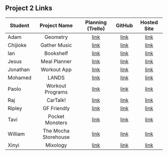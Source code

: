 ## Project 2 Links

| Student | Project Name | Planning (Trello) | GitHub | Hosted Site |
|---|:---:|:---:|:---:|:---:|
| Adam | Geometry | [link](https://trello.com/b/FaaPzmFR/project-2) | [link](https://github.com/AMillar1/AMillar_SEI_Project2_Props) | [link](https://my-first-euclid.herokuapp.com/) |
| Chijioke | Gather Music | [link](https://trello.com/b/nuzJQ9BT/gather-music-project-planning) | [link](https://github.com/cokorie/gather-music) | [link](https://gather-music.herokuapp.com/) |
| Ian | Bookshelf | [link](https://trello.com/b/ecZR13kn/ga-project-2) | [link](https://github.com/TheIanCannon/GAProject2-MyLibrary) | [link](https://project-palanthas.herokuapp.com/) |
| Jesus | Meal Planner | [link](https://trello.com/b/NpbDwozd/project-2-board) | [link](https://github.com/Jesus2196/mealTracker) | [link](https://meals-tracker.herokuapp.com/) |
| Jonathan | Workout App | [link](https://trello.com/b/1ft0qKqF/work-out-app) | [link](https://github.com/jonathanpenaloa/work-out-app) | [link](https://work-out-app-sei.herokuapp.com/) |
| Mohamed | LANDS | [link](https://trello.com/b/SDqMqNPr/project-2-user-stories) | [link](https://github.com/mohameddiopcodes/LANDS) | [link](https://lands-connect.herokuapp.com/) |
| Paolo | Workout Programs | [link](https://trello.com/b/3h7Q0v1p/workout-programs) | [link](https://github.com/paolo249/workout-program) | [link](https://workout-program.herokuapp.com/) |
| Raj | CarTalk! | [link](https://trello.com/b/dTuga4nw/cartalk) | [link](https://github.com/rsraj9980/cartalk) | [link](https://cartalk.herokuapp.com/) |
| Ripley | GF Friendly | [link](https://trello.com/b/ctvUKfX1/g-free-friendly-crud-app) | [link](https://github.com/ripleymay/gf-friendly) | [link](https://gf-friendly.herokuapp.com/) |
| Tavi | Pocket Monsters | [link](https://trello.com/b/S6CvMiUC/project-2) | [link](https://github.com/oselim14/My-Pocket-Monsters) | [link](https://pocket-monsters.herokuapp.com/) |
| William | The Mocha Storehouse | [link](https://trello.com/b/pfjWGpDT/the-mocha-storehouse-business-directory) | [link](https://github.com/wkbroxton/themochastorehouse) | [link](https://mocha-storehouse.herokuapp.com/) |
| Xinyi | Mixology | [link](https://trello.com/b/YKXmPjyE/mixology) | [link](https://github.com/dorisxy99/Mixologists) | [link](https://mixology-01.herokuapp.com/) |
